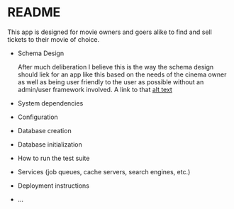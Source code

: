 # README

This app is designed for movie owners and goers alike to find and sell tickets to their movie of choice.

* Schema Design 
  
  After much deliberation I believe this is the way the schema design should liek for an app like this based on the needs of the cinema owner as well as being user friendly to the user as possible without an admin/user framework involved. A link to that [alt text](https://raw.githubusercontent.com/abstein/theater_challenge_final/master/app/assets/images/schema_design.png)
  
* System dependencies

* Configuration

* Database creation

* Database initialization

* How to run the test suite

* Services (job queues, cache servers, search engines, etc.)

* Deployment instructions

* ...

